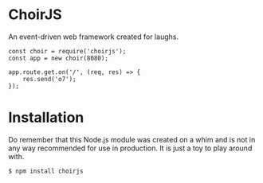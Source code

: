 # ChoirJS
An event-driven web framework created for laughs.

```
const choir = require('choirjs');
const app = new choir(8080);

app.route.get.on('/', (req, res) => {
	res.send('o7');
});
```

# Installation
Do remember that this  Node.js module was created on a whim and is not in any way recommended for use in production. It is just a toy to play around with.

```
$ npm install choirjs
```
